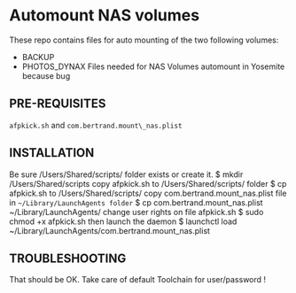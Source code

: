 # Automount NAS volumes
These repo contains files for auto mounting of the two following volumes:
- BACKUP
- PHOTOS\_DYNAX
Files needed for NAS Volumes automount in Yosemite because bug
## PRE-REQUISITES
`afpkick.sh` and `com.bertrand.mount\_nas.plist`
## INSTALLATION
Be sure /Users/Shared/scripts/ folder exists or create it.
	$ mkdir /Users/Shared/scripts
copy afpkick.sh to /Users/Shared/scripts/ folder
	$ cp afpkick.sh to /Users/Shared/scripts/
copy com.bertrand.mount\_nas.plist file in `~/Library/LaunchAgents folder`
	$ cp com.bertrand.mount_nas.plist ~/Library/LaunchAgents/
change user rights on file afpkick.sh
	$ sudo chmod +x afpkick.sh
then launch the daemon
	$ launchctl load ~/Library/LaunchAgents/com.bertrand.mount_nas.plist
## TROUBLESHOOTING
That should be OK. Take care of default Toolchain for user/password !
